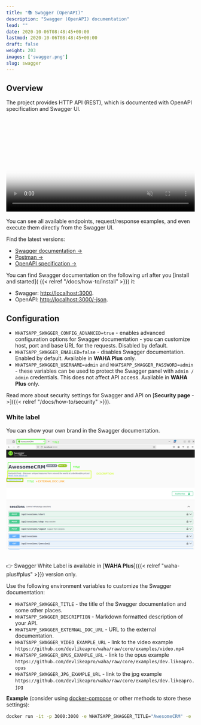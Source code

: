```yaml
---
title: "📚 Swagger (OpenAPI)"
description: "Swagger (OpenAPI) documentation"
lead: ""
date: 2020-10-06T08:48:45+00:00
lastmod: 2020-10-06T08:48:45+00:00
draft: false
weight: 203
images: ['swagger.png']
slug: swagger
---
```


## Overview
The project provides HTTP API (REST), which is documented with OpenAPI specification and Swagger UI.

<video autoplay loop muted playsinline controls='noremoteplayback' width="100%" poster='/images/swagger.png'>
  <source src="/videos/swagger-overview.webm" type="video/webm" />
  Download the <a href="/videos/swagger-overview.webm">Swagger Overview video</a> .
</video>

You can see all available endpoints, request/response examples, and even execute them directly from the Swagger UI.

Find the latest versions:
- [Swagger documentation ->](/swagger)
- [Postman ->](https://www.postman.com/devlikeapro/workspace/waha/collection/35390377-42210829-5a92-45c5-a001-6a453c5d764a?action=share&creator=35390377)
- [OpenAPI specification ->](/swagger/openapi.json)

You can find Swagger documentation on the following url after you
[install and started]( {{< relref "/docs/how-to/install" >}}) it:
- Swagger: [http://localhost:3000](http://localhost:3000).
- OpenAPI: [http://localhost:3000/-json](http://localhost:3000/-json).

## Configuration
- `WHATSAPP_SWAGGER_CONFIG_ADVANCED=true` - enables advanced configuration options for Swagger documentation - you can customize host, port and base URL for the requests.
  Disabled by default.
- `WHATSAPP_SWAGGER_ENABLED=false` - disables Swagger documentation. Enabled by default. Available in **WAHA Plus** only.
- `WHATSAPP_SWAGGER_USERNAME=admin` and `WHATSAPP_SWAGGER_PASSWORD=admin` - these variables can be used to protect the Swagger panel
  with `admin / admin` credentials. This does not affect API access. Available in **WAHA Plus** only.

Read more about security settings for Swagger and API on [**Security page** ->]({{< relref "/docs/how-to/security" >}}).

### White label
You can show your own brand in the Swagger documentation.

<img src="swagger-white-label.png" onclick="window.open(this.src)" style="cursor: pointer;">
<br/>
<br/>

👉 Swagger White Label is available in [**WAHA Plus**]({{< relref "waha-plus#plus" >}})  version only.

Use the following environment variables to customize the Swagger documentation:
- `WHATSAPP_SWAGGER_TITLE` - the title of the Swagger documentation and some other places.
- `WHATSAPP_SWAGGER_DESCRIPTION` - Markdown formatted description of your API.
- `WHATSAPP_SWAGGER_EXTERNAL_DOC_URL` - URL to the external documentation.
- `WHATSAPP_SWAGGER_VIDEO_EXAMPLE_URL` - link to the video example `https://github.com/devlikeapro/waha/raw/core/examples/video.mp4`
- `WHATSAPP_SWAGGER_OPUS_EXAMPLE_URL` - link to the opus example `https://github.com/devlikeapro/waha/raw/core/examples/dev.likeapro.opus`
- `WHATSAPP_SWAGGER_JPG_EXAMPLE_URL` - link to the jpg example `https://github.com/devlikeapro/waha/raw/core/examples/dev.likeapro.jpg`

**Example** (consider using [docker-compose](https://github.com/devlikeapro/waha/blob/core/docker-compose.yaml#L15-L38) or other methods to store these settings):
```bash
docker run -it -p 3000:3000 -e WHATSAPP_SWAGGER_TITLE="AwesomeCRM" -e 'WHATSAPP_SWAGGER_DESCRIPTION=<p>FantasticFindz - Discover unique treasures from around the world at unbelievable prices!<br/> <a href='https://google.com'>Read more about us!</a></p>' -e "WHATSAPP_SWAGGER_EXTERNAL_DOC_URL=https://google.com" devlikeapro/waha-plus
```



